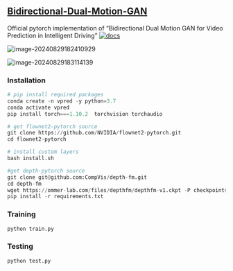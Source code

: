 ## [Bidirectional-Dual-Motion-GAN](https://github.com/xinyuestudent/Bidirectional-Dual-Motion-GAN)

Official pytorch implementation of “Bidirectional Dual Motion GAN for Video Prediction in Intelligent Driving”
[![docs](https://img.shields.io/badge/docs-latest-blue)](README.md)

![image-20240829182410929](C:/Users/wangx/AppData/Roaming/Typora/typora-user-images/image-20240829182410929.png)

![image-20240829183114139](C:/Users/wangx/AppData/Roaming/Typora/typora-user-images/image-20240829183114139.png)

### **Installation**

```python
# pip install required packages
conda create -n vpred -y python=3.7
conda activate vpred
pip install torch===1.10.2  torchvision torchaudio

# get flownet2-pytorch source
git clone https://github.com/NVIDIA/flownet2-pytorch.git
cd flownet2-pytorch

# install custom layers
bash install.sh

#get depth-pytorch source
git clone git@github.com:CompVis/depth-fm.git
cd depth-fm
wget https://ommer-lab.com/files/depthfm/depthfm-v1.ckpt -P checkpoints/
pip install -r requirements.txt
```

### **Training**

```python
python train.py
```

### **Testing**

```python
python test.py
```

